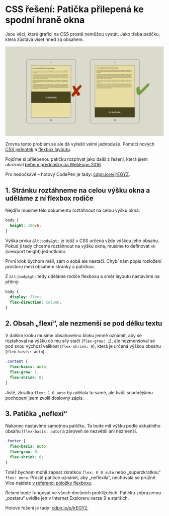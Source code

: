 # CSS řešení: Patička přilepená ke spodní hraně okna

Jsou věci, které grafici na CSS prostě nemůžou vystát. Jako třeba patičku, která zůstává viset hned za obsahem.

![Patička se má vždy přilepit ke spodní hraně okan](../dist/images/original/flexbox-footer.jpg)

Zrovna tento problém se ale dá vyřešit velmi jednoduše. Pomocí nových [CSS jednotek](css3-jednotky.md) a [flexbox layoutu](css3-flexbox.md). 

Pojďme si přilepenou patičku rozpitvat jako další z řešení, která jsem ukazoval [během přednášky na WebExpo 2016](http://www.vzhurudolu.cz/prednaska/webexpo-2016-246).

Pro nedočkavé – hotový CodePen je tady: [cdpn.io/e/jrEGYZ](http://codepen.io/machal/pen/jrEGYZ).

## 1. Stránku roztáhneme na celou výšku okna a uděláme z ní flexbox rodiče

Nejdřív musíme tělo dokumentu roztáhnout na celou výšku okna:

```css
body {
  height: 100vh;
}
```

Výška prvku `&lt;body&gt;` je totiž v CSS určená vždy výškou jeho obsahu. Pokud ji tedy chceme roztáhnout na výšku okna, musíme to definovat `vh` (viewport height) jednotkami. 

První krok bychom měli, sám o sobě ale nestačí. Chybí nám popis rozložení prostoru mezi obsahem stránky a patičkou.

Z `&lt;body&gt;` tedy uděláme rodiče flexboxu a směr layoutu nastavíme na příčný:

```css
body {
  display: flex;
  flex-direction: column;
}
```

## 2. Obsah „flexí“, ale nezmenší se pod délku textu

V dalším kroku musíme obsahovému bloku jemně oznámit, aby se roztahoval na výšku co mu síly stačí (`flex-grow: 1`), ale nezmenšoval se pod svou výchozí velikost (`flex-shrink: 0`), která je určená výškou obsahu (`flex-basis: auto`). 

```css
.content {
  flex-basis: auto;
  flex-grow: 1;
  flex-shrink: 0;
}
```

Jistě, zkratka `flex: 1 0 auto` by udělala to samé, ale kvůli snadnějšímu pochopení jsem zvolil doslovný zápis.

## 3. Patička „neflexí“

Nakonec nastavíme samotnou patičku. Ta bude mít výšku podle aktuálního obsahu (`flex-basis: auto`) a zároveň se nezvětší ani nezmenší.

```css
.footer {
  flex-basis: auto;
  flex-grow: 0;
  flex-shrink: 0;
}
```

Totéž bychom mohli zapsat zkratkou `flex: 0 0 auto` nebo „superzkratkou“ `flex: none`. Prostě patičce oznámit, aby „neflexila“, nechovala se pružně.  Více najdete [v referenci položky flexboxu](css3-flexbox-polozky.md).

Řešení bude fungovat ve všech dnešních prohlížečích. Patičku zobrazenou „postaru“ uvidíte jen v Internet Exploreru verze 9 a starších.

Hotové řešení je tady: [cdpn.io/e/jrEGYZ](http://codepen.io/machal/pen/jrEGYZ).
